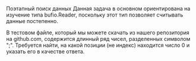 Поэтапный поиск данных
Данная задача в основном ориентирована на изучение типа bufio.Reader, поскольку этот тип позволяет считывать данные постепенно.

В тестовом файле, который мы можете скачать из нашего репозитория на github.com, содержится длинный ряд чисел, разделенных символом ";". Требуется найти, на какой позиции (не индекс) находится число 0 и указать его в качестве ответа.